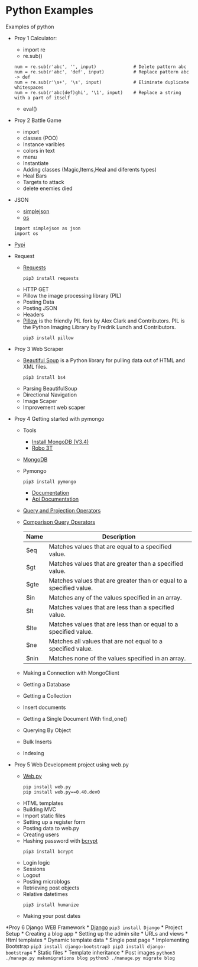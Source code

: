# Python Examples

Examples of python

* Proy 1 Calculator:
    * import re
    * re.sub()
    ```{r, engine='python', count_lines}
    num = re.sub(r'abc', '', input)              # Delete pattern abc
    num = re.sub(r'abc', 'def', input)           # Replace pattern abc -> def
    num = re.sub(r'\s+', '\s', input)            # Eliminate duplicate whitespaces
    num = re.sub(r'abc(def)ghi', '\1', input)    # Replace a string with a part of itself
    ```
    * eval()

* Proy 2 Battle Game
    * import
    * classes (POO)
    * Instance varibles
    * colors in text
    * menu
    * Instantiate
    * Adding classes (Magic,Items,Heal and diferents types)
    * Heal Bars
    * Targets to attack
    * delete enemies died

* JSON
    * [simplejson](https://simplejson.readthedocs.io/en/latest/)
    * [os](https://docs.python.org/3/tutorial/stdlib.html)
    ```{r, engine='python', count_lines}
    import simplejson as json
    import os
    ```
* [Pypi](https://pypi.python.org/pypi)

* Request
    * [Requests](http://docs.python-requests.org/en/master/user/quickstart/)
      ```
      pip3 install requests
      ```
    * HTTP GET
    * Pillow the image processing library (PIL)
    * Posting Data
    * Posting JSON
    * Headers
    * [Pillow](https://pillow.readthedocs.io/en/3.0.x/index.html) is the friendly PIL fork by Alex Clark and Contributors. PIL is the Python Imaging Library by Fredrik Lundh and Contributors.
      ```
      pip3 install pillow
      ```

* Proy 3 Web Scraper
    * [Beautiful Soup](https://www.crummy.com/software/BeautifulSoup/bs4/doc/) is a Python library for pulling data out of HTML and XML files.
      ```
      pip3 install bs4
      ```
    * Parsing BeautifulSoup
    * Directional Navigation
    * Image Scaper
    * Improvement web scaper

* Proy 4 Getting started with pymongo
    * Tools
        * [Install MongoDB (V3.4)](https://docs.mongodb.com/manual/tutorial/install-mongodb-on-ubuntu/)
        * [Robo 3T](https://robomongo.org/)
    * [MongoDB](https://docs.mongodb.com/)
    * Pymongo
      ```
      pip3 install pymongo
      ```
        * [Documentation](https://api.mongodb.com/python/current/)
        * [Api Documentation](https://api.mongodb.com/python/current/api/)
    * [Query and Projection Operators](https://docs.mongodb.com/manual/reference/operator/query/)
    * [Comparison Query Operators](https://docs.mongodb.com/manual/reference/operator/query-comparison/)


        | Name 	| Description |
        | --- | --- |
        | $eq 	| Matches values that are equal to a specified value.
        | $gt 	| Matches values that are greater than a specified value.
        | $gte 	| Matches values that are greater than or equal to a specified value.
        | $in 	| Matches any of the values specified in an array.
        | $lt 	| Matches values that are less than a specified value.
        | $lte 	| Matches values that are less than or equal to a specified value.
        | $ne 	| Matches all values that are not equal to a specified value.
        | $nin 	| Matches none of the values specified in an array.


    * Making a Connection with MongoClient
    * Getting a Database
    * Getting a Collection
    * Insert documents
    * Getting a Single Document With find_one()
    * Querying By Object
    * Bulk Inserts
    * Indexing

* Proy 5 Web Development project using web.py
    * [Web.py](http://webpy.org/)
      ```
      pip install web.py
      pip install web.py==0.40.dev0
      ```
    * HTML templates
    * Building MVC
    * Import static files
    * Setting up a register form
    * Posting data to web.py
    * Creating users
    * Hashing password with [bcrypt](https://pypi.org/project/bcrypt/)
      ```
      pip3 install bcrypt
      ```
    * Login logic
    * Sessions
    * Logout
    * Posting microblogs
    * Retrieving post objects
    * Relative datetimes
      ```
      pip3 install humanize
      ```
    * Making your post dates

*Proy 6 Django WEB Framework
    * [Django](https://www.djangoproject.com/)
      ```
      pip3 install Django
      ```
    * Project Setup
    * Creating a blog app
    * Setting up the admin site
    * URLs and views
    * Html templates
    * Dynamic template data
    * Single post page
    * Implementing Bootstrap
      ```
      pip3 install django-bootstrap3
      pip3 install django-bootstrap4
      ```
    * Static files
    * Template inheritance
    * Post images
      ```
      python3 ./manage.py makemigrations blog
      python3 ./manage.py migrate blog
      ```
